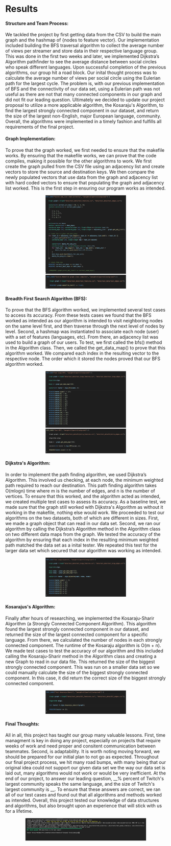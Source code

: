 # Results

#### **Structure and Team Process**:
 We tackled the project by first getting data from the CSV to build the main graph and the hashmap of {nodes to feature vector}. Our implementation included building the BFS traversal algorithm to collect the average number of views per streamer and store data in their respective language group. This was done in the first two weeks and later, we implemented Dijkstra’s Algorithm pathfinder to see the average distance between social circles who speak different languages. Upon successful completion of the previous algorithms, our group hit a road block. Our inital thought process was to calculate the average number of views per social circle using the Eulerian path for the largest cycle. The problem is, with our previous implementation of BFS and the connectivity of our data set, using a Eulerian path was not useful as there are not that many connected components in our graph and did not fit our leading question. Ultimately we decided to update our project proposal to utilize a more applicable algorithm, the Kosaraju's Algorithm, to find the largest strongly connected component in our dataset, and return the size of the largest non-English, major European language, community. Overall, the algorithms were implemented in a timely fashion and fulfills all requirements of the final project. 

#### **Graph Implementation**:
 To prove that the graph worked, we first needed to ensure that the makefile works. By ensuring that the makefile works, we can prove that the code compiles, making it possible for the other algorithms to work. We first create the graph pulled from the CSV file using an adjacency list and create vectors to store the source and destination keys. We then compare the newly populated vectors that use data from the graph and adjacency list with hard coded vectors to ensure that populating the graph and adjacency list worked. This is the first step in ensuring our program works as intended. 
 
<p align="center">
  <img src="/images/two.png" height="50%" width="50%" />
  <img src="/images/three.png" height="50%" width="50%"/>
</p>

#### **Breadth First Search Algorithm (BFS)**:
 To prove that the BFS algorithm worked, we implemented several test cases to access its accuracy. From these tests cases we found that the BFS worked as intended as our algorithm is intended to visit neighboring nodes on the same level first, and then traverse through the next level of nodes by level. Second, a hashmap was instantiated to associate each node (user) with a set of features (languages, etc). From there, an adjacency list was used to build a graph of our users. To test, we first called the bfs() method in the Algorithm class. Then, we called the get_data_map() to prove that this algorithm worked. We compared each index in the resulting vector to the respective node. The order which it stored the nodes proved that our BFS algorithm worked.

<p align="center">
  <img src="/images/one.png" height="50%" width="50%" /> 
  <img src="/images/four.png" height="50%" width="50%" />
</p>

#### **Dijkstra's Algorithm**:
 In order to implement the path finding algorithm, we used Dijkstra’s Algorithm. This involved us checking, at each node, the minimum weighted path required to reach our destination. This path finding algorithm takes O(mlogn) time where m is the number of edges, and n is the number of vertices. To ensure that this worked, and the algorithm acted as intended, we created multiple test cases to assess its accuracy. As a baseline test, we made sure that the graph still worked with Dijkstra's Algorithm as without it working in the makefile, nothing else would work. We proceeded to test our algorithms on the two datasets, both of which are different in sizes. First, we made a graph object that can read in our data set. Second, we ran our algorithm by calling the Dijkstra’s Algorithm method in the Algorithm class on two different data maps from the graph. We tested the accuracy of the algorithm by ensuring that each index in the resulting minimum weighted path matched the data set as a inital tester. We repeated this test for the larger data set which secured that our algorithm was working as intended. 

<p align="center">
  <img src="/images/five.png" height="50%" width="50%" /> 
</p>

 #### **Kosarajus's Algorithm**:
 Finally after hours of researching, we implemented the Kosaraju-Sharir Algorithm (a Strongly Connected Component Algorithm). This algorithm found the largest strongly connected component in our dataset, and returned the size of the largest connected component for a specific language. From there, we calculated the number of nodes in each strongly connected component. The runtime of the Kosaraju algorithm is O(m + n). We made test cases to test the accuracy of our algorithm and this included calling the Kosaraju-Sharir method in the Algorithm class and creating a new Graph to read in our data file. This returned the size of the biggest strongly connected component. This was run on a smaller data set so we could manually calculate the size of the biggest strongly connected component. In this case, it did return the correct size of the biggest strongly connected component. 

 <p align="center">
  <img src="/images/six.png" height="50%" width="50%" /> 
</p>
 
 #### **Final Thoughts**:
 All in all, this project has taught our group many valuable lessons. First, time managment is key in doing any project, especially on projects that require weeks of work and need proper and consitent communication between teammates. Second, is adaptability. It is worth noting moving forward, we should be prepared for our initial plan to not go as expected. Throughout our final project process, we hit many road bumps, with many being that our original idea could not support our given data set we the way our data set is laid out, many algorithms would not work or would be very inefficient. At the end of our project, to answer our leading question, __% percent of Twitch's largest community speaks the same language, and the size of Twitch's largest community is __. To ensure that these answers are correct, we ran all of our test cases and found out that all algorithms and methods worked as intended. Overall, this project tested our knowledge of data structures and algorithms, but also brought upon an experience that will stick with us for a lifetime. 

 <p align="center">
  <img src="/images/final.jpeg" height="75%" width="75%" /> 
</p>



